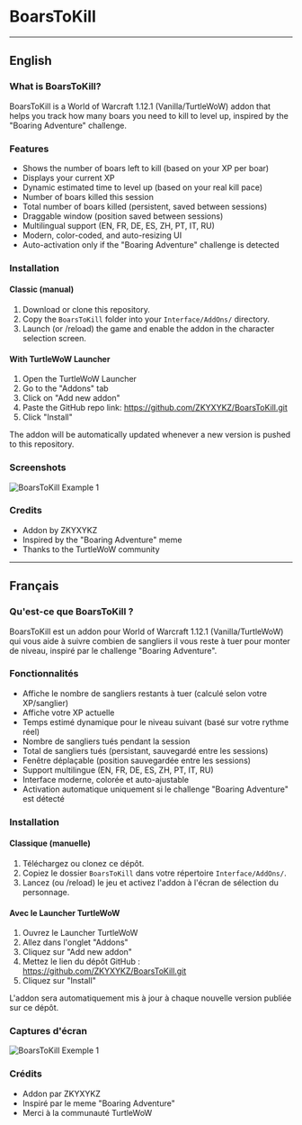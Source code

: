 # BoarsToKill

---

## English

### What is BoarsToKill?
BoarsToKill is a World of Warcraft 1.12.1 (Vanilla/TurtleWoW) addon that helps you track how many boars you need to kill to level up, inspired by the "Boaring Adventure" challenge.

### Features
- Shows the number of boars left to kill (based on your XP per boar)
- Displays your current XP
- Dynamic estimated time to level up (based on your real kill pace)
- Number of boars killed this session
- Total number of boars killed (persistent, saved between sessions)
- Draggable window (position saved between sessions)
- Multilingual support (EN, FR, DE, ES, ZH, PT, IT, RU)
- Modern, color-coded, and auto-resizing UI
- Auto-activation only if the "Boaring Adventure" challenge is detected

### Installation
#### Classic (manual)
1. Download or clone this repository.
2. Copy the `BoarsToKill` folder into your `Interface/AddOns/` directory.
3. Launch (or /reload) the game and enable the addon in the character selection screen.

#### With TurtleWoW Launcher
1. Open the TurtleWoW Launcher
2. Go to the "Addons" tab
3. Click on "Add new addon"
4. Paste the GitHub repo link: https://github.com/ZKYXYKZ/BoarsToKill.git
5. Click "Install"

The addon will be automatically updated whenever a new version is pushed to this repository.

### Screenshots
![BoarsToKill Example 1](https://i.imgur.com/J84aYTg.png)

### Credits
- Addon by ZKYXYKZ
- Inspired by the "Boaring Adventure" meme
- Thanks to the TurtleWoW community

---

## Français

### Qu'est-ce que BoarsToKill ?
BoarsToKill est un addon pour World of Warcraft 1.12.1 (Vanilla/TurtleWoW) qui vous aide à suivre combien de sangliers il vous reste à tuer pour monter de niveau, inspiré par le challenge "Boaring Adventure".

### Fonctionnalités
- Affiche le nombre de sangliers restants à tuer (calculé selon votre XP/sanglier)
- Affiche votre XP actuelle
- Temps estimé dynamique pour le niveau suivant (basé sur votre rythme réel)
- Nombre de sangliers tués pendant la session
- Total de sangliers tués (persistant, sauvegardé entre les sessions)
- Fenêtre déplaçable (position sauvegardée entre les sessions)
- Support multilingue (EN, FR, DE, ES, ZH, PT, IT, RU)
- Interface moderne, colorée et auto-ajustable
- Activation automatique uniquement si le challenge "Boaring Adventure" est détecté

### Installation
#### Classique (manuelle)
1. Téléchargez ou clonez ce dépôt.
2. Copiez le dossier `BoarsToKill` dans votre répertoire `Interface/AddOns/`.
3. Lancez (ou /reload) le jeu et activez l'addon à l'écran de sélection du personnage.

#### Avec le Launcher TurtleWoW
1. Ouvrez le Launcher TurtleWoW
2. Allez dans l'onglet "Addons"
3. Cliquez sur "Add new addon"
4. Mettez le lien du dépôt GitHub : https://github.com/ZKYXYKZ/BoarsToKill.git
5. Cliquez sur "Install"

L'addon sera automatiquement mis à jour à chaque nouvelle version publiée sur ce dépôt.

### Captures d'écran
![BoarsToKill Exemple 1](https://i.imgur.com/J84aYTg.png)

### Crédits
- Addon par ZKYXYKZ
- Inspiré par le meme "Boaring Adventure"
- Merci à la communauté TurtleWoW
